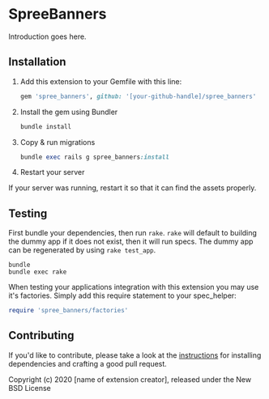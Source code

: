 # SpreeBanners

Introduction goes here.

## Installation

1. Add this extension to your Gemfile with this line:

    ```ruby
    gem 'spree_banners', github: '[your-github-handle]/spree_banners'
    ```

2. Install the gem using Bundler

    ```ruby
    bundle install
    ```

3. Copy & run migrations

    ```ruby
    bundle exec rails g spree_banners:install
    ```

4. Restart your server

  If your server was running, restart it so that it can find the assets properly.

## Testing

First bundle your dependencies, then run `rake`. `rake` will default to building the dummy app if it does not exist, then it will run specs. The dummy app can be regenerated by using `rake test_app`.

```shell
bundle
bundle exec rake
```

When testing your applications integration with this extension you may use it's factories.
Simply add this require statement to your spec_helper:

```ruby
require 'spree_banners/factories'
```

## Contributing

If you'd like to contribute, please take a look at the
[instructions](CONTRIBUTING.md) for installing dependencies and crafting a good
pull request.

Copyright (c) 2020 [name of extension creator], released under the New BSD License
